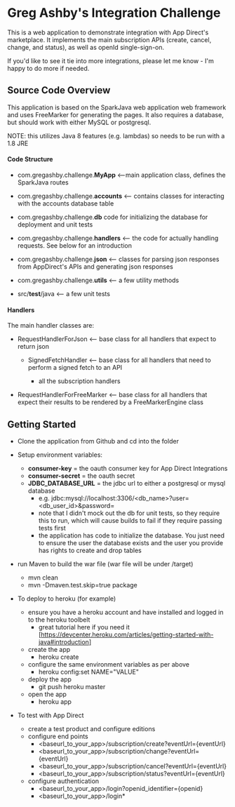# Greg Ashby's Integration Challenge

This is a web application to demonstrate integration with App Direct's marketplace. It implements the main subscription APIs (create, cancel, change, and status), as well as openId single-sign-on.

If you'd like to see it tie into more integrations, please let me know - I'm happy to do more if needed.

## Source Code Overview

This application is based on the SparkJava web application web framework and uses FreeMarker for generating the pages. It also requires a database, but should work with either MySQL or postgresql.

NOTE: this utilizes Java 8 features (e.g. lambdas) so needs to be run with a 1.8 JRE

#### Code Structure

*   com.gregashby.challenge.**MyApp** <--main application class, defines the SparkJava routes

*   com.gregashby.challenge.**accounts** <-- contains classes for interacting with the accounts database table

*   com.gregashby.challenge.**db** code for initializing the database for deployment and unit tests

*   com.gregashby.challenge.**handlers** <-- the code for actually handling requests. See below for an introduction

*   com.gregashby.challenge.**json** <-- classes for parsing json responses from AppDirect's APIs and generating json responses

*   com.gregashby.challenge.**utils** <-- a few utility methods

*   src/**test**/java <-- a few unit tests

#### Handlers

The main handler classes are:

- RequestHandlerForJson <-- base class for all handlers that expect to return json

  - SignedFetchHandler <-- base class for all handlers that need to perform a signed fetch to an API
  
    - all the subscription handlers
    
- RequestHandlerForFreeMarker <-- base class for all handlers that expect their results to be rendered by a FreeMarkerEngine class


## Getting Started

- Clone the application from Github and cd into the folder

- Setup environment variables:
  - **consumer-key** = the oauth consumer key for App Direct Integrations
  - **consumer-secret** = the oauth secret
  - **JDBC_DATABASE_URL** = the jdbc url to either a postgresql or mysql database
    - e.g. jdbc:mysql://localhost:3306/<db_name>?user=<db_user_id>&password=<pwd>
    - note that I didn't mock out the db for unit tests, so they require this to run, which will cause builds to fail if they require passing tests first
    - the application has code to initialize the database. You just need to ensure the user the database exists and the user you provide has rights to create and drop tables
    
- run Maven to build the war file (war file will be under /target)
  - mvn clean
  - mvn -Dmaven.test.skip=true package
 
- To deploy to heroku (for example)
  - ensure you have a heroku account and have installed and logged in to the heroku toolbelt
    - great tutorial here if you need it [https://devcenter.heroku.com/articles/getting-started-with-java#introduction]
  - create the app
    - heroku create <name> 
  - configure the same environment variables as per above
    - heroku config:set NAME="VALUE"
  - deploy the app
    - git push heroku master
  - open the app
    - heroku app

- To test with App Direct
  - create a test product and configure editions
  - configure end points
    - <baseurl_to_your_app>/subscription/create?eventUrl={eventUrl}
    - <baseurl_to_your_app>/subscription/change?eventUrl={eventUrl}
    - <baseurl_to_your_app>/subscription/cancel?eventUrl={eventUrl}
    - <baseurl_to_your_app>/subscription/status?eventUrl={eventUrl}
  - configure authentication
    - <baseurl_to_your_app>/login?openid_identifier={openid}
	- <baseurl_to_your_app>/login*






